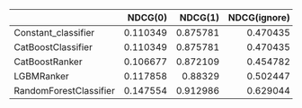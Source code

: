 |                        |   NDCG(0) |   NDCG(1) |   NDCG(ignore) |   NDCG(all) |
|:-----------------------|----------:|----------:|---------------:|------------:|
| Constant_classifier    |  0.110349 |  0.875781 |       0.470435 |    0.503179 |
| CatBoostClassifier     |  0.110349 |  0.875781 |       0.470435 |    0.471577 |
| CatBoostRanker         |  0.106677 |  0.872109 |       0.454782 |    0.465387 |
| LGBMRanker             |  0.117858 |  0.88329  |       0.502447 |    0.498202 |
| RandomForestClassifier |  0.147554 |  0.912986 |       0.629044 |    0.696309 |
